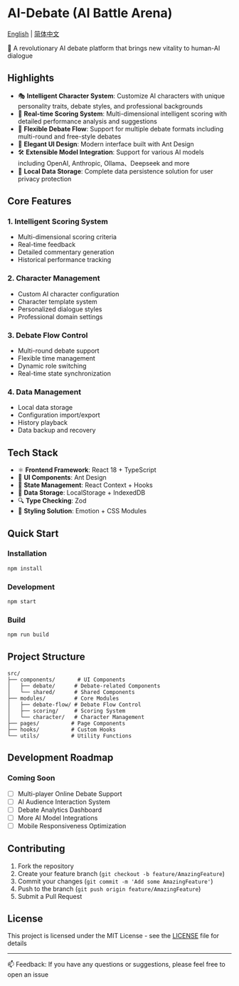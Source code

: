 # AI-Debate (AI Battle Arena)

[English](README.md) | [简体中文](README.zh-CN.md)

🤖 A revolutionary AI debate platform that brings new vitality to human-AI dialogue

## Highlights

- 🎭 **Intelligent Character System**: Customize AI characters with unique personality traits, debate styles, and professional backgrounds
- 🎯 **Real-time Scoring System**: Multi-dimensional intelligent scoring with detailed performance analysis and suggestions
- 🔄 **Flexible Debate Flow**: Support for multiple debate formats including multi-round and free-style debates
- 🎨 **Elegant UI Design**: Modern interface built with Ant Design
- 🛠 **Extensible Model Integration**: Support for various AI models including OpenAI, Anthropic, Ollama、Deepseek and more
- 💾 **Local Data Storage**: Complete data persistence solution for user privacy protection

## Core Features

### 1. Intelligent Scoring System
- Multi-dimensional scoring criteria
- Real-time feedback
- Detailed commentary generation
- Historical performance tracking

### 2. Character Management
- Custom AI character configuration
- Character template system
- Personalized dialogue styles
- Professional domain settings

### 3. Debate Flow Control
- Multi-round debate support
- Flexible time management
- Dynamic role switching
- Real-time state synchronization

### 4. Data Management
- Local data storage
- Configuration import/export
- History playback
- Data backup and recovery

## Tech Stack

- ⚛️ **Frontend Framework**: React 18 + TypeScript
- 🎨 **UI Components**: Ant Design
- 🧠 **State Management**: React Context + Hooks
- 💾 **Data Storage**: LocalStorage + IndexedDB
- 🔍 **Type Checking**: Zod
- 💅 **Styling Solution**: Emotion + CSS Modules

## Quick Start

### Installation
```bash
npm install
```

### Development
```bash
npm start
```

### Build
```bash
npm run build
```

## Project Structure

```
src/
├── components/       # UI Components
│   ├── debate/      # Debate-related Components
│   └── shared/      # Shared Components
├── modules/         # Core Modules
│   ├── debate-flow/ # Debate Flow Control
│   ├── scoring/     # Scoring System
│   └── character/   # Character Management
├── pages/          # Page Components
├── hooks/          # Custom Hooks
└── utils/          # Utility Functions
```

## Development Roadmap

### Coming Soon
- [ ] Multi-player Online Debate Support
- [ ] AI Audience Interaction System
- [ ] Debate Analytics Dashboard
- [ ] More AI Model Integrations
- [ ] Mobile Responsiveness Optimization

## Contributing

1. Fork the repository
2. Create your feature branch (`git checkout -b feature/AmazingFeature`)
3. Commit your changes (`git commit -m 'Add some AmazingFeature'`)
4. Push to the branch (`git push origin feature/AmazingFeature`)
5. Submit a Pull Request

## License

This project is licensed under the MIT License - see the [LICENSE](LICENSE) file for details

---

📫 Feedback: If you have any questions or suggestions, please feel free to open an issue 